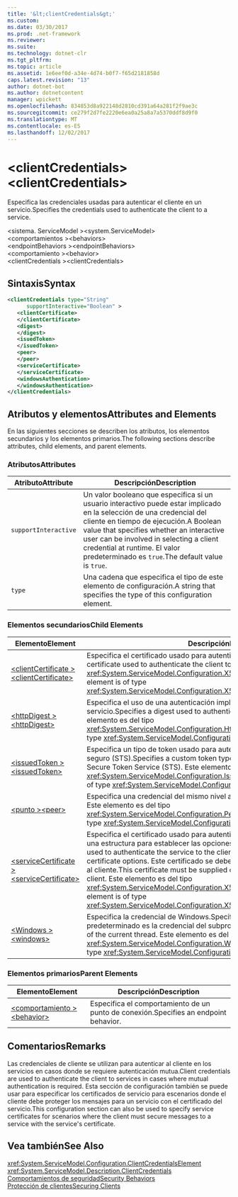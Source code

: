 ```yaml
---
title: '&lt;clientCredentials&gt;'
ms.custom: 
ms.date: 03/30/2017
ms.prod: .net-framework
ms.reviewer: 
ms.suite: 
ms.technology: dotnet-clr
ms.tgt_pltfrm: 
ms.topic: article
ms.assetid: 1e6eef0d-a34e-4d74-b0f7-f65d2181858d
caps.latest.revision: "13"
author: dotnet-bot
ms.author: dotnetcontent
manager: wpickett
ms.openlocfilehash: 834853d8a922148d2810cd391a64a281f2f9ae3c
ms.sourcegitcommit: ce279f2d7fe2220e6ea0a25a8a7a5370ddf8d9f0
ms.translationtype: MT
ms.contentlocale: es-ES
ms.lasthandoff: 12/02/2017
---
```

# <a name="ltclientcredentialsgt"></a><span data-ttu-id="f220b-102">&lt;clientCredentials&gt;</span><span class="sxs-lookup"><span data-stu-id="f220b-102">&lt;clientCredentials&gt;</span></span>
<span data-ttu-id="f220b-103">Especifica las credenciales usadas para autenticar el cliente en un servicio.</span><span class="sxs-lookup"><span data-stu-id="f220b-103">Specifies the credentials used to authenticate the client to a service.</span></span>  
  
 <span data-ttu-id="f220b-104">\<sistema. ServiceModel ></span><span class="sxs-lookup"><span data-stu-id="f220b-104">\<system.ServiceModel></span></span>  
<span data-ttu-id="f220b-105">\<comportamientos ></span><span class="sxs-lookup"><span data-stu-id="f220b-105">\<behaviors></span></span>  
<span data-ttu-id="f220b-106">\<endpointBehaviors ></span><span class="sxs-lookup"><span data-stu-id="f220b-106">\<endpointBehaviors></span></span>  
<span data-ttu-id="f220b-107">\<comportamiento ></span><span class="sxs-lookup"><span data-stu-id="f220b-107">\<behavior></span></span>  
<span data-ttu-id="f220b-108">\<clientCredentials ></span><span class="sxs-lookup"><span data-stu-id="f220b-108">\<clientCredentials></span></span>  
  
## <a name="syntax"></a><span data-ttu-id="f220b-109">Sintaxis</span><span class="sxs-lookup"><span data-stu-id="f220b-109">Syntax</span></span>  
  
```xml  
<clientCredentials type="String"  
      supportInteractive="Boolean" >  
   <clientCertificate>  
   </clientCertificate>  
   <digest>  
   </digest>  
   <isuedToken>  
   </isuedToken>  
   <peer>  
   </peer>  
   <serviceCertificate>  
   </serviceCertificate>  
   <windowsAuthentication>  
   </windowsAuthentication>  
</clientCredentials>  
```  
  
## <a name="attributes-and-elements"></a><span data-ttu-id="f220b-110">Atributos y elementos</span><span class="sxs-lookup"><span data-stu-id="f220b-110">Attributes and Elements</span></span>  
 <span data-ttu-id="f220b-111">En las siguientes secciones se describen los atributos, los elementos secundarios y los elementos primarios.</span><span class="sxs-lookup"><span data-stu-id="f220b-111">The following sections describe attributes, child elements, and parent elements.</span></span>  
  
### <a name="attributes"></a><span data-ttu-id="f220b-112">Atributos</span><span class="sxs-lookup"><span data-stu-id="f220b-112">Attributes</span></span>  
  
|<span data-ttu-id="f220b-113">Atributo</span><span class="sxs-lookup"><span data-stu-id="f220b-113">Attribute</span></span>|<span data-ttu-id="f220b-114">Descripción</span><span class="sxs-lookup"><span data-stu-id="f220b-114">Description</span></span>|  
|---------------|-----------------|  
|`supportInteractive`|<span data-ttu-id="f220b-115">Un valor booleano que especifica si un usuario interactivo puede estar implicado en la selección de una credencial del cliente en tiempo de ejecución.</span><span class="sxs-lookup"><span data-stu-id="f220b-115">A Boolean value that specifies whether an interactive user can be involved in selecting a client credential at runtime.</span></span> <span data-ttu-id="f220b-116">El valor predeterminado es `true`.</span><span class="sxs-lookup"><span data-stu-id="f220b-116">The default value is `true`.</span></span>|  
|`type`|<span data-ttu-id="f220b-117">Una cadena que especifica el tipo de este elemento de configuración.</span><span class="sxs-lookup"><span data-stu-id="f220b-117">A string that specifies the type of this configuration element.</span></span>|  
  
### <a name="child-elements"></a><span data-ttu-id="f220b-118">Elementos secundarios</span><span class="sxs-lookup"><span data-stu-id="f220b-118">Child Elements</span></span>  
  
|<span data-ttu-id="f220b-119">Elemento</span><span class="sxs-lookup"><span data-stu-id="f220b-119">Element</span></span>|<span data-ttu-id="f220b-120">Descripción</span><span class="sxs-lookup"><span data-stu-id="f220b-120">Description</span></span>|  
|-------------|-----------------|  
|[<span data-ttu-id="f220b-121">\<clientCertificate ></span><span class="sxs-lookup"><span data-stu-id="f220b-121">\<clientCertificate></span></span>](../../../../../docs/framework/configure-apps/file-schema/wcf/clientcertificate-of-clientcredentials-element.md)|<span data-ttu-id="f220b-122">Especifica el certificado usado para autenticar el cliente al servicio.</span><span class="sxs-lookup"><span data-stu-id="f220b-122">Specifies the certificate used to authenticate the client to the service.</span></span> <span data-ttu-id="f220b-123">Este elemento es del tipo <xref:System.ServiceModel.Configuration.X509InitiatorCertificateClientElement>.</span><span class="sxs-lookup"><span data-stu-id="f220b-123">This element is of type <xref:System.ServiceModel.Configuration.X509InitiatorCertificateClientElement>.</span></span>|  
|[<span data-ttu-id="f220b-124">\<httpDigest ></span><span class="sxs-lookup"><span data-stu-id="f220b-124">\<httpDigest></span></span>](../../../../../docs/framework/configure-apps/file-schema/wcf/httpdigest-element.md)|<span data-ttu-id="f220b-125">Especifica el uso de una autenticación implícita para autenticar el cliente al servicio.</span><span class="sxs-lookup"><span data-stu-id="f220b-125">Specifies a digest used to authenticate the client to the service.</span></span> <span data-ttu-id="f220b-126">Este elemento es del tipo <xref:System.ServiceModel.Configuration.HttpDigestClientElement>.</span><span class="sxs-lookup"><span data-stu-id="f220b-126">This element is of type <xref:System.ServiceModel.Configuration.HttpDigestClientElement>.</span></span>|  
|[<span data-ttu-id="f220b-127">\<issuedToken ></span><span class="sxs-lookup"><span data-stu-id="f220b-127">\<issuedToken></span></span>](../../../../../docs/framework/configure-apps/file-schema/wcf/issuedtoken.md)|<span data-ttu-id="f220b-128">Especifica un tipo de token usado para autenticar el cliente a un servicio de token seguro (STS).</span><span class="sxs-lookup"><span data-stu-id="f220b-128">Specifies a custom token type used to authenticate the client to a Secure Token Service (STS).</span></span> <span data-ttu-id="f220b-129">Este elemento es del tipo <xref:System.ServiceModel.Configuration.IssuedTokenClientElement>.</span><span class="sxs-lookup"><span data-stu-id="f220b-129">This element is of type <xref:System.ServiceModel.Configuration.IssuedTokenClientElement>.</span></span>|  
|[<span data-ttu-id="f220b-130">\<punto ></span><span class="sxs-lookup"><span data-stu-id="f220b-130">\<peer></span></span>](../../../../../docs/framework/configure-apps/file-schema/wcf/peer-of-clientcredentials-element.md)|<span data-ttu-id="f220b-131">Especifica una credencial del mismo nivel actual.</span><span class="sxs-lookup"><span data-stu-id="f220b-131">Specifies a current peer credential.</span></span> <span data-ttu-id="f220b-132">Este elemento es del tipo <xref:System.ServiceModel.Configuration.PeerCredentialElement>.</span><span class="sxs-lookup"><span data-stu-id="f220b-132">This element is of type <xref:System.ServiceModel.Configuration.PeerCredentialElement>.</span></span>|  
|[<span data-ttu-id="f220b-133">\<serviceCertificate ></span><span class="sxs-lookup"><span data-stu-id="f220b-133">\<serviceCertificate></span></span>](../../../../../docs/framework/configure-apps/file-schema/wcf/servicecertificate-of-clientcredentials-element.md)|<span data-ttu-id="f220b-134">Especifica el certificado usado para autenticar el servicio al cliente y proporciona una estructura para establecer las opciones de certificado.</span><span class="sxs-lookup"><span data-stu-id="f220b-134">Specifies the certificate used to authenticate the service to the client and provides a structure for setting certificate options.</span></span> <span data-ttu-id="f220b-135">Este certificado se debe proporcionar fuera de banda del servicio al cliente.</span><span class="sxs-lookup"><span data-stu-id="f220b-135">This certificate must be supplied out-of-band from the service to the client.</span></span> <span data-ttu-id="f220b-136">Este elemento es del tipo <xref:System.ServiceModel.Configuration.X509RecipientCertificateClientElement>.</span><span class="sxs-lookup"><span data-stu-id="f220b-136">This element is of type <xref:System.ServiceModel.Configuration.X509RecipientCertificateClientElement>.</span></span>|  
|[<span data-ttu-id="f220b-137">\<Windows ></span><span class="sxs-lookup"><span data-stu-id="f220b-137">\<windows></span></span>](../../../../../docs/framework/configure-apps/file-schema/wcf/windows-of-clientcredentials-element.md)|<span data-ttu-id="f220b-138">Especifica la credencial de Windows.</span><span class="sxs-lookup"><span data-stu-id="f220b-138">Specifies a Windows credential.</span></span> <span data-ttu-id="f220b-139">El valor predeterminado es la credencial del subproceso actual.</span><span class="sxs-lookup"><span data-stu-id="f220b-139">The default is the credential of the current thread.</span></span> <span data-ttu-id="f220b-140">Este elemento es del tipo <xref:System.ServiceModel.Configuration.WindowsClientElement>.</span><span class="sxs-lookup"><span data-stu-id="f220b-140">This element is of type <xref:System.ServiceModel.Configuration.WindowsClientElement>.</span></span>|  
  
### <a name="parent-elements"></a><span data-ttu-id="f220b-141">Elementos primarios</span><span class="sxs-lookup"><span data-stu-id="f220b-141">Parent Elements</span></span>  
  
|<span data-ttu-id="f220b-142">Elemento</span><span class="sxs-lookup"><span data-stu-id="f220b-142">Element</span></span>|<span data-ttu-id="f220b-143">Descripción</span><span class="sxs-lookup"><span data-stu-id="f220b-143">Description</span></span>|  
|-------------|-----------------|  
|[<span data-ttu-id="f220b-144">\<comportamiento ></span><span class="sxs-lookup"><span data-stu-id="f220b-144">\<behavior></span></span>](../../../../../docs/framework/configure-apps/file-schema/wcf/behavior-of-endpointbehaviors.md)|<span data-ttu-id="f220b-145">Especifica el comportamiento de un punto de conexión.</span><span class="sxs-lookup"><span data-stu-id="f220b-145">Specifies an endpoint behavior.</span></span>|  
  
## <a name="remarks"></a><span data-ttu-id="f220b-146">Comentarios</span><span class="sxs-lookup"><span data-stu-id="f220b-146">Remarks</span></span>  
 <span data-ttu-id="f220b-147">Las credenciales de cliente se utilizan para autenticar al cliente en los servicios en casos donde se requiere autenticación mutua.</span><span class="sxs-lookup"><span data-stu-id="f220b-147">Client credentials are used to authenticate the client to services in cases where mutual authentication is required.</span></span> <span data-ttu-id="f220b-148">Esta sección de configuración también se puede usar para especificar los certificados de servicio para escenarios donde el cliente debe proteger los mensajes para un servicio con el certificado del servicio.</span><span class="sxs-lookup"><span data-stu-id="f220b-148">This configuration section can also be used to specify service certificates for scenarios where the client must secure messages to a service with the service's certificate.</span></span>  
  
## <a name="see-also"></a><span data-ttu-id="f220b-149">Vea también</span><span class="sxs-lookup"><span data-stu-id="f220b-149">See Also</span></span>  
 <xref:System.ServiceModel.Configuration.ClientCredentialsElement>  
 <xref:System.ServiceModel.Description.ClientCredentials>  
 [<span data-ttu-id="f220b-150">Comportamientos de seguridad</span><span class="sxs-lookup"><span data-stu-id="f220b-150">Security Behaviors</span></span>](../../../../../docs/framework/wcf/feature-details/security-behaviors-in-wcf.md)  
 [<span data-ttu-id="f220b-151">Protección de clientes</span><span class="sxs-lookup"><span data-stu-id="f220b-151">Securing Clients</span></span>](../../../../../docs/framework/wcf/securing-clients.md)
